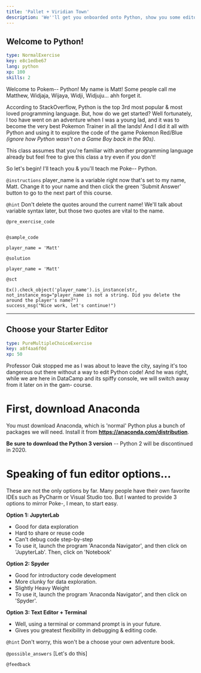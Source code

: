 ```yaml
---
title: 'Pallet + Viridian Town'
description: 'We''ll get you onboarded onto Python, show you some editors you can use on your local machine, and get you spun up on some variables.'
---
```


## Welcome to Python!

```yaml
type: NormalExercise
key: e8c1edbe67
lang: python
xp: 100
skills: 2
```

Welcome to Pokem-- Python! My name is Matt! Some people call me Matthew, Widjaja, Wijaya, Widji, Widjuju... ahh forget it.

According to StackOverflow, Python is the top 3rd most popular & most loved programming language. But, how do we get started? Well fortunately, I too have went on an adventure when I was a young lad, and it was to become the very best Pokemon Trainer in all the lands! And I did it all with Python and using it to explore the code of the game Pokemon Red/Blue _(ignore how Python wasn't on a Game Boy back in the 90s)_.

This class assumes that you're familiar with another programming language already but feel free to give this class a try even if you don't!

So let's begin! I'll teach you & you'll teach me Poke-- Python.

`@instructions`
player_name is a variable right now that's set to my name, Matt. Change it to your name and then click the green 'Submit Answer' button to go to the next part of this course.

`@hint`
Don't delete the quotes around the current name! We'll talk about variable syntax later, but those two quotes are vital to the name.

`@pre_exercise_code`
```{python}

```

`@sample_code`
```{python}
player_name = 'Matt'
```

`@solution`
```{python}
player_name = 'Matt'
```

`@sct`
```{python}
Ex().check_object('player_name').is_instance(str, not_instance_msg="player_name is not a string. Did you delete the around the player's name?")
success_msg("Nice work, let's continue!")

```

---

## Choose your Starter Editor

```yaml
type: PureMultipleChoiceExercise
key: a8f4aa6f0d
xp: 50
```

Professor Oak stopped me as I was about to leave the city, saying it's too dangerous out there without a way to edit Python code! And he was right, while we are here in DataCamp and its spiffy console, we will switch away from it later on in the gam- course.

# First, download Anaconda
You must download Anaconda, which is 'normal' Python plus a bunch of packages we will need. Install it from **https://anaconda.com/distribution**.

**Be sure to download the Python 3 version** -- Python 2 will be discontinued in 2020.

# Speaking of fun editor options...
These are not the only options by far. Many people have their own favorite IDEs such as PyCharm or Visual Studio too. But I wanted to provide 3 options to mirror Poke-, I mean, to start easy.

**Option 1: JupyterLab**
- Good for data exploration
- Hard to share or reuse code
- Can't debug code step-by-step
- To use it, launch the program 'Anaconda Navigator', and then click on 'JupyterLab'. Then, click on 'Notebook'

**Option 2: Spyder**
- Good for introductory code development
- More clunky for data exploration.
- Slightly Heavy Weight
- To use it, launch the program 'Anaconda Navigator', and then click on 'Spyder'.

**Option 3: Text Editor + Terminal**
- Well, using a terminal or command prompt is in your future.
- Gives you greatest flexibility in debugging & editing code.



`@hint`
Don't worry, this won't be a choose your own adventure book.

`@possible_answers`
[Let's do this]

`@feedback`
